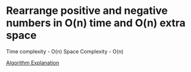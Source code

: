 # Rearrange positive and negative numbers in O(n) time and O(n) extra space

Time complexity - O(n)
Space Complexity - O(n)

[Algorithm Explanation](https://www.geeksforgeeks.org/rearrange-positive-and-negative-numbers-publish/)
